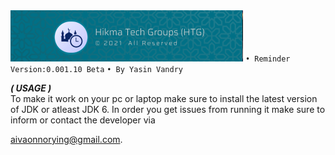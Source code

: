 <img src="https://github.com/kill3rBi4d/AdhanTime/blob/main/Screenshots/htg.PNG" />
<code>• Reminder Version:0.001.10 Beta</code>
  <code>• By Yasin Vandry</code><p>
                                                   
***( USAGE )***<br>
To make it work on your pc or laptop make sure to install the latest version of JDK or atleast
JDK 6.
In order you get issues from running it make sure to inform or contact the developer via</p> <a href="mail-to:aivannorying@gmail.com">aivaonnorying@gmail.com</a>.
 
